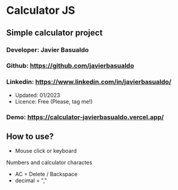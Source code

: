 # Calculator JS
## Simple calculator project

### Developer: Javier Basualdo
### Github: https://github.com/javierbasualdo

### Linkedin: https://www.linkedin.com/in/javierbasualdo/

- Updated: 01/2023
- Licence: Free (Please, tag me!)

### Demo: https://calculator-javierbasualdo.vercel.app/
 
## How to use?

- Mouse click or keyboard

Numbers and calculator charactes

- AC = Delete / Backspace
- decimal = ","